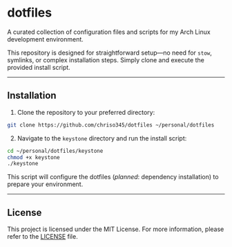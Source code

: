 # dotfiles

A curated collection of configuration files and scripts for my Arch Linux development environment.

This repository is designed for straightforward setup—no need for `stow`, symlinks, or complex installation steps. Simply clone and execute the provided install script.

---

## Installation

1. Clone the repository to your preferred directory:

```bash
git clone https://github.com/chriso345/dotfiles ~/personal/dotfiles
```

2. Navigate to the `keystone` directory and run the install script:

```bash
cd ~/personal/dotfiles/keystone
chmod +x keystone
./keystone
```

This script will configure the dotfiles (*planned*: dependency installation) to prepare your environment.

---

## License

This project is licensed under the MIT License. For more information, please refer to the [LICENSE](LICENSE) file.
